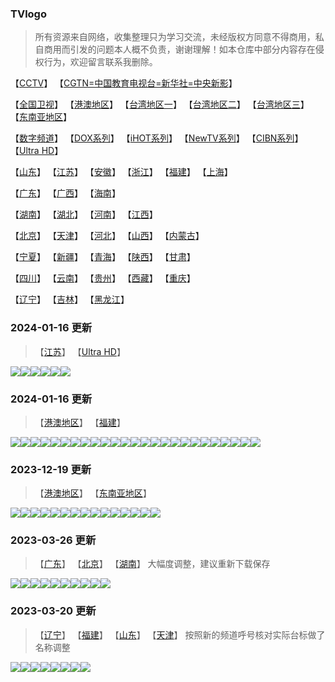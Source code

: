 ### TVlogo
> 所有资源来自网络，收集整理只为学习交流，未经版权方同意不得商用，私自商用而引发的问题本人概不负责，谢谢理解！如本仓库中部分内容存在侵权行为，欢迎留言联系我删除。
> 
【[CCTV](./md/01.md)】  【[CGTN=中国教育电视台=新华社=中央新影](./md/02.md)】

【[全国卫视](./md/03.md)】  【[港澳地区](./md/04.md)】  【[台湾地区一](./md/05.md)】  【[台湾地区二](./md/06.md)】  【[台湾地区三](./md/07.md)】  【[东南亚地区](./md/51.md)】

【[数字频道](./md/10.md)】  【[DOX系列](./md/11.md)】  【[iHOT系列](./md/12.md)】  【[NewTV系列](./md/13.md)】  【[CIBN系列](./md/14.md)】  【[Ultra HD](./md/UltraHD.md)】

【[山东](./md/20.md)】  【[江苏](./md/21.md)】  【[安徽](./md/22.md)】  【[浙江](./md/23.md)】  【[福建](./md/24.md)】  【[上海](./md/25.md)】

【[广东](./md/26.md)】  【[广西](./md/27.md)】  【[海南](./md/28.md)】

【[湖南](./md/29.md)】  【[湖北](./md/30.md)】  【[河南](./md/31.md)】  【[江西](./md/32.md)】

【[北京](./md/33.md)】  【[天津](./md/34.md)】  【[河北](./md/35.md)】  【[山西](./md/36.md)】  【[内蒙古](./md/37.md)】

【[宁夏](./md/38.md)】  【[新疆](./md/39.md)】  【[青海](./md/40.md)】  【[陕西](./md/41.md)】  【[甘肃](./md/42.md)】

【[四川](./md/43.md)】  【[云南](./md/44.md)】  【[贵州](./md/45.md)】  【[西藏](./md/46.md)】  【[重庆](./md/47.md)】

【[辽宁](./md/48.md)】  【[吉林](./md/49.md)】  【[黑龙江](./md/50.md)】

### 2024-01-16 更新
> 【[江苏](./md/21.md)】 【[Ultra HD](./md/UltraHD.md)】

<img src="https://raw.githubusercontent.com/bashlin/TVLogo/main/img/Sztv4k.png"><img src="https://raw.githubusercontent.com/bashlin/TVLogo/main/img/UltraHD4K.png"><img src="https://raw.githubusercontent.com/bashlin/TVLogo/main/img/UltraHD5K.png"><img src="https://raw.githubusercontent.com/bashlin/TVLogo/main/img/UltraHD8K.png"><img src="https://raw.githubusercontent.com/bashlin/TVLogo/main/img/UltraHD12K.png"><img src="https://raw.githubusercontent.com/bashlin/TVLogo/main/img/UltraHD16K.png">

### 2024-01-16 更新
> 【[港澳地区](./md/04.md)】 【[福建](./md/24.md)】

<img src="https://raw.githubusercontent.com/bashlin/TVLogo/main/img/Fujian10.png"><img src="https://raw.githubusercontent.com/bashlin/TVLogo/main/img/Fztv.png"><img src="https://raw.githubusercontent.com/bashlin/TVLogo/main/img/Xmtv1.png"><img src="https://raw.githubusercontent.com/bashlin/TVLogo/main/img/Xmtv2.png"><img src="https://raw.githubusercontent.com/bashlin/TVLogo/main/img/Xmtv3.png"><img src="https://raw.githubusercontent.com/bashlin/TVLogo/main/img/Xmtv6.png"><img src="https://raw.githubusercontent.com/bashlin/TVLogo/main/img/Zztv.png"><img src="https://raw.githubusercontent.com/bashlin/TVLogo/main/img/Yxtv.png"><img src="https://raw.githubusercontent.com/bashlin/TVLogo/main/img/Zptv.png"><img src="https://raw.githubusercontent.com/bashlin/TVLogo/main/img/Qztv.png"><img src="https://raw.githubusercontent.com/bashlin/TVLogo/main/img/Smtv.png"><img src="https://raw.githubusercontent.com/bashlin/TVLogo/main/img/Nptv.png"><img src="https://raw.githubusercontent.com/bashlin/TVLogo/main/img/Lytv.png"><img src="https://raw.githubusercontent.com/bashlin/TVLogo/main/img/Ndtv.png"><img src="https://raw.githubusercontent.com/bashlin/TVLogo/main/img/Pttv.png"><img src="https://raw.githubusercontent.com/bashlin/TVLogo/main/img/Pingtantv.png"><img src="https://raw.githubusercontent.com/bashlin/TVLogo/main/img/Cltv.png"><img src="https://raw.githubusercontent.com/bashlin/TVlogo/main/img/HOYTV76.png"><img src="https://raw.githubusercontent.com/bashlin/TVlogo/main/img/HOYTV77.png"><img src="https://raw.githubusercontent.com/bashlin/TVlogo/main/img/HOYTV78.png"><img src="https://raw.githubusercontent.com/bashlin/TVlogo/main/img/RTHK31.png"><img src="https://raw.githubusercontent.com/bashlin/TVlogo/main/img/RTHK32.png"><img src="https://raw.githubusercontent.com/bashlin/TVlogo/main/img/RTHK33.png"><img src="https://raw.githubusercontent.com/bashlin/TVlogo/main/img/RTHK34.png"><img src="https://raw.githubusercontent.com/bashlin/TVlogo/main/img/RTHK35.png">

### 2023-12-19 更新
> 【[港澳地区](./md/04.md)】  【[东南亚地区](./md/51.md)】

<img src="https://raw.githubusercontent.com/bashlin/TVlogo/main/img/AstroHHD.png"><img src="https://raw.githubusercontent.com/bashlin/TVlogo/main/img/AstroQuanJia.png"><img src="https://raw.githubusercontent.com/bashlin/TVlogo/main/img/AstroSHX.png"><img src="https://raw.githubusercontent.com/bashlin/TVlogo/main/img/AstroWLT.png"><img src="https://raw.githubusercontent.com/bashlin/TVlogo/main/img/AstroXiYue.png"><img src="https://raw.githubusercontent.com/bashlin/TVlogo/main/img/AstroXTY.png"><img src="https://raw.githubusercontent.com/bashlin/TVlogo/main/img/Channel5.png"><img src="https://raw.githubusercontent.com/bashlin/TVlogo/main/img/Channel8.png"><img src="https://raw.githubusercontent.com/bashlin/TVlogo/main/img/ChannelSuria.png"><img src="https://raw.githubusercontent.com/bashlin/TVlogo/main/img/ChannelU.png"><img src="https://raw.githubusercontent.com/bashlin/TVlogo/main/img/ChannelVasantham.png"><img src="https://raw.githubusercontent.com/bashlin/TVlogo/main/img/ChannelAsiaNew.png"><img src="https://raw.githubusercontent.com/bashlin/TVlogo/main/img/TVBClassic.png"><img src="https://raw.githubusercontent.com/bashlin/TVlogo/main/img/TVBEntertainmentNews.png"><img src="https://raw.githubusercontent.com/bashlin/TVlogo/main/img/TVBMagic.png">

### 2023-03-26 更新
> 【[广东](./md/26.md)】  【[北京](./md/33.md)】  【[湖南](./md/29.md)】  大幅度调整，建议重新下载保存

<img src="https://raw.githubusercontent.com/bashlin/TVlogo/main/img/xindm.png"><img src="https://raw.githubusercontent.com/bashlin/TVlogo/main/img/jtlc.png"><img src="https://raw.githubusercontent.com/bashlin/TVlogo/main/img/TVB3.png"><img src="https://raw.githubusercontent.com/bashlin/TVlogo/main/img/TVB5.png"><img src="https://raw.githubusercontent.com/bashlin/TVlogo/main/img/HOY1.png"><img src="https://raw.githubusercontent.com/bashlin/TVlogo/main/img/CTI5.png"><img src="https://raw.githubusercontent.com/bashlin/TVlogo/main/img/jingcai01.png"><img src="https://raw.githubusercontent.com/bashlin/TVlogo/main/img/jingcai02.png"><img src="https://raw.githubusercontent.com/bashlin/TVlogo/main/img/jingcai03.png"><img src="https://raw.githubusercontent.com/bashlin/TVlogo/main/img/jingcai04.png">

### 2023-03-20 更新
> 【[辽宁](./md/48.md)】  【[福建](./md/24.md)】  【[山东](./md/20.md)】  【[天津](./md/34.md)】
> 按照新的频道呼号核对实际台标做了名称调整

<img src="https://raw.githubusercontent.com/bashlin/TVlogo/main/img/leyou.png"><img src="https://raw.githubusercontent.com/bashlin/TVlogo/main/img/huashu4k.png"><img src="https://raw.githubusercontent.com/bashlin/TVlogo/main/img/TaiwanPlus.png"><img src="https://raw.githubusercontent.com/bashlin/TVLogo/main/img/Fujian9.png"><img src="https://raw.githubusercontent.com/bashlin/TVLogo/main/img/bjtjcai.png"><img src="https://raw.githubusercontent.com/bashlin/TVlogo/main/img/Hubei7.png"><img src="https://raw.githubusercontent.com/bashlin/TVlogo/main/img/Mnews.png"><img src="https://raw.githubusercontent.com/bashlin/TVlogo/main/img/inbm.png">
